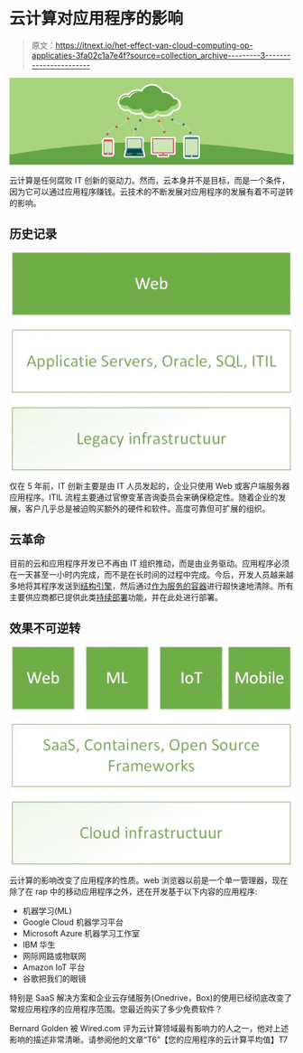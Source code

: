# 云计算对应用程序的影响

> 原文：<https://itnext.io/het-effect-van-cloud-computing-op-applicaties-3fa02c1a7e4f?source=collection_archive---------3----------------------->

![](img/d8e107ee1e6b587c863481e0e58dd9d1.png)

云计算是任何腐败 IT 创新的驱动力。然而，云本身并不是目标，而是一个条件，因为它可以通过应用程序赚钱。云技术的不断发展对应用程序的发展有着不可逆转的影响。

## 历史记录

![](img/8e56466ae2b6546cd60bfbc534a7dbe2.png)

仅在 5 年前，IT 创新主要是由 IT 人员发起的，企业只使用 Web 或客户端服务器应用程序。ITIL 流程主要通过官僚变革咨询委员会来确保稳定性。随着企业的发展，客户几乎总是被迫购买额外的硬件和软件。高度可靠但可扩展的组织。

## 云革命

目前的云和应用程序开发已不再由 IT 组织推动，而是由业务驱动。应用程序必须在一天甚至一小时内完成，而不是在长时间的过程中完成。今后，开发人员越来越多地将其程序发送到[结构引擎](http://techcrunch.com/2016/03/31/microsofts-azure-service-fabric-microservice-platform-hits-general-availability/)，然后通过[作为服务的容器](https://blog.docker.com/2016/02/containers-as-a-service-caas/)进行超快速地清除。所有主要供应商都已提供此类[持续部署](http://electric-cloud.com/wiki/display/releasemanagement/Continuous+Deployment)功能，并在此处进行部署。

## 效果不可逆转

![](img/b6f9acdef49c9f9c09fa10e497eda645.png)

云计算的影响改变了应用程序的性质。web 浏览器以前是一个单一管理器，现在除了在 rap 中的移动应用程序之外，还在开发基于以下内容的应用程序:

*   机器学习(ML)
*   Google Cloud 机器学习平台
*   Microsoft Azure 机器学习工作室
*   IBM 华生
*   网际网路或物联网
*   Amazon IoT 平台
*   谷歌把我们的眼镜

特别是 SaaS 解决方案和企业云存储服务(Onedrive，Box)的使用已经彻底改变了常规应用程序的应用程序范围。您最近购买了多少免费软件？

Bernard Golden 被 Wired.com 评为云计算领域最有影响力的人之一，他对上述影响的描述非常清晰。请参阅他的文章“T6”【您的应用程序的云计算平均值】T7